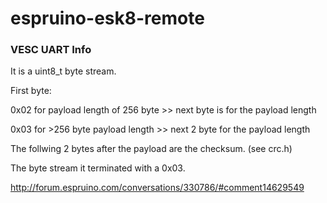 # espruino-esk8-remote

### VESC UART Info

It is a uint8_t byte stream.

First byte:

0x02 for payload length of 256 byte >> next byte is for the payload length

0x03 for >256 byte payload length >> next 2 byte for the payload length

The follwing 2 bytes after the payload are the checksum. (see crc.h)

The byte stream it terminated with a 0x03.

http://forum.espruino.com/conversations/330786/#comment14629549
